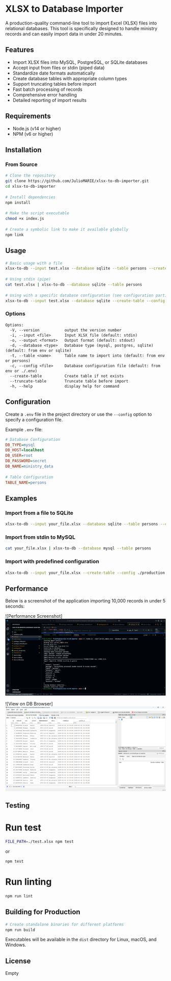 # XLSX to Database Importer

A production-quality command-line tool to import Excel (XLSX) files into relational databases. This tool is specifically designed to handle ministry records and can easily import data in under 20 minutes.

## Features

- Import XLSX files into MySQL, PostgreSQL, or SQLite databases
- Accept input from files or stdin (piped data)
- Standardize date formats automatically
- Create database tables with appropriate column types
- Support truncating tables before import
- Fast batch processing of records
- Comprehensive error handling
- Detailed reporting of import results

## Requirements

- Node.js (v14 or higher)
- NPM (v6 or higher)

## Installation

### From Source

```bash
# Clone the repository
git clone https://github.com/JulioMARIE/xlsx-to-db-importer.git
cd xlsx-to-db-importer

# Install dependencies
npm install

# Make the script executable
chmod +x index.js

# Create a symbolic link to make it available globally
npm link
```

## Usage

```bash
# Basic usage with a file
xlsx-to-db --input test.xlsx --database sqlite --table persons --create-table

# Using stdin (pipe)
cat test.xlsx | xlsx-to-db --database sqlite --table persons

# Using with a specific database configuration (see configuration part)
xlsx-to-db --input test.xlsx --database sqlite --create-table --config ./.env
```

### Options

```
Options:
  -V, --version           output the version number
  -i, --input <file>      Input XLSX file (default: stdin)
  -o, --output <format>   Output format (default: stdout)
  -d, --database <type>   Database type (mysql, postgres, sqlite) (default: from env or sqlite)
  -t, --table <name>      Table name to import into (default: from env or persons)
  -c, --config <file>     Database configuration file (default: from env or ./.env)
  --create-table          Create table if not exists
  --truncate-table        Truncate table before import
  -h, --help              display help for command
```

## Configuration

Create a `.env` file in the project directory or use the `--config` option to specify a configuration file.

Example `.env` file:

```ini
# Database Configuration
DB_TYPE=mysql
DB_HOST=localhost
DB_USER=root
DB_PASSWORD=secret
DB_NAME=ministry_data

# Table Configuration
TABLE_NAME=persons
```

## Examples

### Import from a file to SQLite

```bash
xlsx-to-db --input your_file.xlsx --database sqlite --table persons --create-table
```

### Import from stdin to MySQL

```bash
cat your_file.xlsx | xlsx-to-db --database mysql --table persons
```

### Import with predefined configuration

```bash
xlsx-to-db --input your_file.xlsx --create-table --config ./production.env
```

## Performance

Below is a screenshot of the application importing 10,000 records in under 5 seconds:

![Performance Screenshot]
![alt text](best_performance.png)

![View on DB Browser]
![alt text](db_overview.png)

## Testing

# Run test
```bash
FILE_PATH=./test.xlsx npm test
```
or

```bash
npm test
```

# Run linting
```bash
npm run lint
```

## Building for Production

```bash
# Create standalone binaries for different platforms
npm run build
```

Executables will be available in the `dist` directory for Linux, macOS, and Windows.

## License
Empty